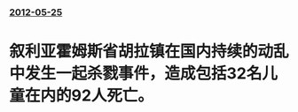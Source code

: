 ### [2012-05-25](/news/2012/05/25/index.md)

##### 
#  叙利亚霍姆斯省胡拉镇在国内持续的动乱中发生一起杀戮事件，造成包括32名儿童在内的92人死亡。



